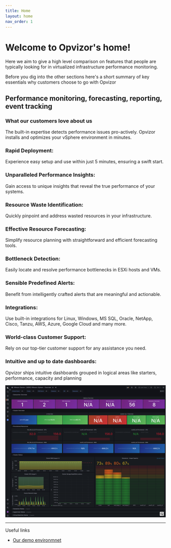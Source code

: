 ```yaml
---
title: Home
layout: home
nav_order: 1
---
```


# Welcome to Opvizor's home!

Here we aim to give a high level comparison on features that people are typically looking for in virtualized infrastructure performance monitoring.

Before you dig into the other sections here's a short summary of key essentials why customers choose to go with Opvizor

## Performance monitoring, forecasting, reporting, event tracking 
### What our customers love about us

The built-in expertise detects performance issues pro-actively. Opvizor installs and optimizes your vSphere environment in minutes.

### Rapid Deployment:
Experience easy setup and use within just 5 minutes, ensuring a swift start.

### Unparalleled Performance Insights:
Gain access to unique insights that reveal the true performance of your systems.

### Resource Waste Identification:
Quickly pinpoint and address wasted resources in your infrastructure.

### Effective Resource Forecasting:
Simplify resource planning with straightforward and efficient forecasting tools.

### Bottleneck Detection:
Easily locate and resolve performance bottlenecks in ESXi hosts and VMs.

### Sensible Predefined Alerts:
Benefit from intelligently crafted alerts that are meaningful and actionable.

### Integrations:
Use built-in integrations for Linux, Windows, MS SQL, Oracle, NetApp, Cisco, Tanzu, AWS, Azure, Google Cloud and many more. 

### World-class Customer Support:
Rely on our top-tier customer support for any assistance you need.


### Intuitive and up to date dashboards:
Opvizor ships intuitive dashboards grouped in logical areas like starters, performance, capacity and planning

![vSphere Overview](img/opvizor_vsphere_overview.png)



----

Useful links

- [Our demo environmnet](https://demoml.codenotary.io/)
